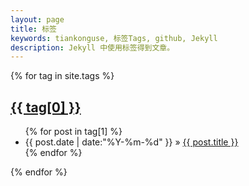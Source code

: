 ```yaml
---
layout: page
title: 标签
keywords: tiankonguse, 标签Tags, github, Jekyll
description: Jekyll 中使用标签得到文章。
---
```


{% for tag in site.tags %}
<h2><a href="{{ site.url }}{{ page.url }}#{{ tag[0] }}">{{ tag[0] }}</a></h2>
<ul class="artical-list">
{% for post in tag[1] %}
    <li>{{ post.date | date:"%Y-%m-%d" }} &raquo; <a href="{{ site.url }}{{ post.url }}">{{ post.title }}</a></li>
{% endfor %}
</ul> 
{% endfor %}